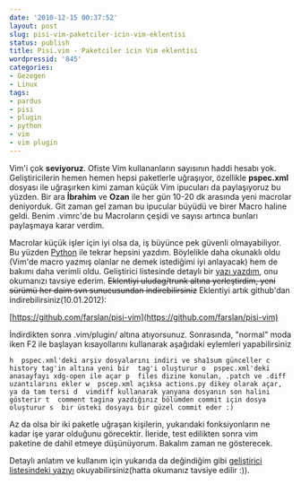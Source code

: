 ```yaml
---
date: '2010-12-15 00:37:52'
layout: post
slug: pisi-vim-paketciler-icin-vim-eklentisi
status: publish
title: Pisi.vim - Paketciler icin Vim eklentisi
wordpressid: '845'
categories:
- Gezegen
- Linux
tags:
- pardus
- pisi
- plugin
- python
- vim
- vim plugin
---
```


Vim'i çok **seviyoruz**. Ofiste Vim kullananların sayısının haddi hesabı yok. Geliştiricilerin hemen hemen hepsi paketlerle uğraşıyor, özellikle **pspec.xml** dosyası ile uğraşırken kimi zaman küçük Vim ipucuları da paylaşıyoruz bu yüzden. Bir ara **İbrahim** ve **Ozan** ile her gün 10-20 dk arasında yeni macrolar deniyorduk. Git zaman gel zaman bu ipucular büyüdü ve birer Macro haline geldi. Benim .vimrc'de bu Macroların çeşidi ve sayısı artınca bunları paylaşmaya karar verdim.

Macrolar küçük işler için iyi olsa da, iş büyünce pek güvenli olmayabiliyor. Bu yüzden [Python](http://vimdoc.sourceforge.net/htmldoc/if_pyth.html) ile tekrar hepsini yazdım. Böylelikle daha okunaklı oldu (Vim'de macro yazmış olanlar ne demek istediğimi iyi anlayacak) hem de bakımı daha verimli oldu. Geliştirici listesinde detaylı bir [yazı yazdım](http://liste.pardus.org.tr/gelistirici/2010-December/026877.html), onu okumanızı tavsiye ederim.  <del>Eklentiyi uludag/trunk altına yerleştirdim, yeni sürümü her daim svn sunucusundan indirebilirsiniz</del> Eklentiyi artık github'dan indirebilirsiniz(10.01.2012):

[https://github.com/farslan/pisi-vim](https://github.com/farslan/pisi-vim)

İndirdikten sonra .vim/plugin/ altına atıyorsunuz. Sonrasında, "normal" moda iken F2 ile başlayan kısayollarını kullanarak aşağıdaki eylemleri yapabilirsiniz

`
h  pspec.xml'deki arşiv dosyalarını indiri ve sha1sum günceller
c  history tag'in altına yeni bir  tag'i oluşturur
o  pspec.xml'deki anasayfayı xdg-open ile açar
p  files dizine konulan, .patch ve .diff uzantılarını ekler
w  pscep.xml açıksa actions.py dikey olarak açar, ya da tam tersi
d  vimdiff kullanarak yanyana dosyanın son halini gösterir
t  comment tagina yazdığınız bölümden commit için dosya oluşturur
s  bir üsteki dosyayı bir güzel commit eder :)
`

Az da olsa bir iki paketle uğraşan kişilerin, yukarıdaki fonksiyonların ne kadar işe yarar olduğunu görecektir. İleride, test edilikten sonra vim paketine de dahil etmeye düşünüyorum. Bakalım zaman ne gösterecek. 

Detaylı anlatım ve kullanım için yukarıda da değindiğim gibi [geliştirici listesindeki yazıyı](http://liste.pardus.org.tr/gelistirici/2010-December/026877.html) okuyabilirsiniz(hatta okumanız tavsiye edilir :)).
